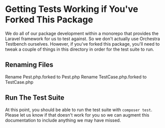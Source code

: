 # Getting Tests Working if You've Forked This Package

We do all of our package development within a monorepo that provides the Laravel framework for us to test against. 
So we don't actually use Orchestra Testbench ourselves. However, if you've forked this package, you'll need to tweak
a couple of things in this directory in order for the test suite to run.

## Renaming Files

Rename Pest.php.forked to Pest.php
Rename TestCase.php.forked to TestCase.php

## Run The Test Suite

At this point, you should be able to run the test suite with `composer test`. Please let us know if that doesn't work
for you so we can augment this documentation to include anything we may have missed.
